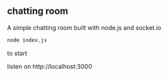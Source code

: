 ## chatting room
A simple chatting room built with node.js and socket.io

```bash
node index.js
```
to start

listen on http://localhost:3000
